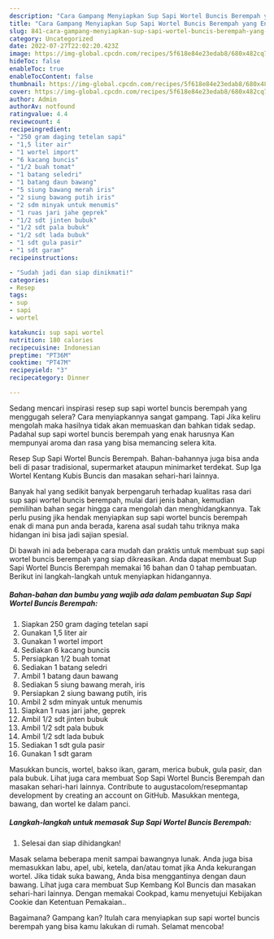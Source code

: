 ```yaml
---
description: "Cara Gampang Menyiapkan Sup Sapi Wortel Buncis Berempah yang Enak, Buat Buka Puasa Bikin Ngiler"
title: "Cara Gampang Menyiapkan Sup Sapi Wortel Buncis Berempah yang Enak, Buat Buka Puasa Bikin Ngiler"
slug: 841-cara-gampang-menyiapkan-sup-sapi-wortel-buncis-berempah-yang-enak-buat-buka-puasa-bikin-ngiler
category: Uncategorized
date: 2022-07-27T22:02:20.423Z
image: https://img-global.cpcdn.com/recipes/5f618e84e23edab8/680x482cq70/sup-sapi-wortel-buncis-berempah-foto-resep-utama.jpg
hideToc: false
enableToc: true
enableTocContent: false
thumbnail: https://img-global.cpcdn.com/recipes/5f618e84e23edab8/680x482cq70/sup-sapi-wortel-buncis-berempah-foto-resep-utama.jpg
cover: https://img-global.cpcdn.com/recipes/5f618e84e23edab8/680x482cq70/sup-sapi-wortel-buncis-berempah-foto-resep-utama.jpg
author: Admin
authorAv: notfound
ratingvalue: 4.4
reviewcount: 4
recipeingredient:
- "250 gram daging tetelan sapi"
- "1,5 liter air"
- "1 wortel import"
- "6 kacang buncis"
- "1/2 buah tomat"
- "1 batang seledri"
- "1 batang daun bawang"
- "5 siung bawang merah iris"
- "2 siung bawang putih iris"
- "2 sdm minyak untuk menumis"
- "1 ruas jari jahe geprek"
- "1/2 sdt jinten bubuk"
- "1/2 sdt pala bubuk"
- "1/2 sdt lada bubuk"
- "1 sdt gula pasir"
- "1 sdt garam"
recipeinstructions:

- "Sudah jadi dan siap dinikmati!"
categories:
- Resep
tags:
- sup
- sapi
- wortel

katakunci: sup sapi wortel 
nutrition: 180 calories
recipecuisine: Indonesian
preptime: "PT36M"
cooktime: "PT47M"
recipeyield: "3"
recipecategory: Dinner

---
```



Sedang mencari inspirasi resep sup sapi wortel buncis berempah yang menggugah selera? Cara menyiapkannya sangat gampang. Tapi Jika keliru mengolah maka hasilnya tidak akan memuaskan dan bahkan tidak sedap. Padahal sup sapi wortel buncis berempah yang enak harusnya Kan mempunyai aroma dan rasa yang bisa memancing selera kita.


Resep Sup Sapi Wortel Buncis Berempah. Bahan-bahannya juga bisa anda beli di pasar tradisional, supermarket ataupun minimarket terdekat. Sup Iga Wortel Kentang Kubis Buncis dan masakan sehari-hari lainnya.

Banyak hal yang sedikit banyak berpengaruh terhadap kualitas rasa dari sup sapi wortel buncis berempah, mulai dari jenis bahan, kemudian pemilihan bahan segar hingga cara mengolah dan menghidangkannya. Tak perlu pusing jika hendak menyiapkan sup sapi wortel buncis berempah enak di mana pun anda berada, karena asal sudah tahu triknya maka hidangan ini bisa jadi sajian spesial.


Di bawah ini ada beberapa cara mudah dan praktis untuk membuat sup sapi wortel buncis berempah yang siap dikreasikan. Anda dapat membuat Sup Sapi Wortel Buncis Berempah memakai 16 bahan dan 0 tahap pembuatan. Berikut ini langkah-langkah untuk menyiapkan hidangannya.

<!--inarticleads1-->

##### Bahan-bahan dan bumbu yang wajib ada dalam pembuatan Sup Sapi Wortel Buncis Berempah:

1. Siapkan 250 gram daging tetelan sapi
1. Gunakan 1,5 liter air
1. Gunakan 1 wortel import
1. Sediakan 6 kacang buncis
1. Persiapkan 1/2 buah tomat
1. Sediakan 1 batang seledri
1. Ambil 1 batang daun bawang
1. Sediakan 5 siung bawang merah, iris
1. Persiapkan 2 siung bawang putih, iris
1. Ambil 2 sdm minyak untuk menumis
1. Siapkan 1 ruas jari jahe, geprek
1. Ambil 1/2 sdt jinten bubuk
1. Ambil 1/2 sdt pala bubuk
1. Ambil 1/2 sdt lada bubuk
1. Sediakan 1 sdt gula pasir
1. Gunakan 1 sdt garam


Masukkan buncis, wortel, bakso ikan, garam, merica bubuk, gula pasir, dan pala bubuk. Lihat juga cara membuat Sop Sapi Wortel Buncis Berempah dan masakan sehari-hari lainnya. Contribute to augustacolom/resepmantap development by creating an account on GitHub. Masukkan mentega, bawang, dan wortel ke dalam panci. 

<!--inarticleads2-->

##### Langkah-langkah untuk memasak Sup Sapi Wortel Buncis Berempah:


1. Selesai dan siap dihidangkan!

Masak selama beberapa menit sampai bawangnya lunak. Anda juga bisa memasukkan labu, apel, ubi, ketela, dan/atau tomat jika Anda kekurangan wortel. Jika tidak suka bawang, Anda bisa menggantinya dengan daun bawang. Lihat juga cara membuat Sup Kembang Kol Buncis dan masakan sehari-hari lainnya. Dengan memakai Cookpad, kamu menyetujui Kebijakan Cookie dan Ketentuan Pemakaian.. 

Bagaimana? Gampang kan? Itulah cara menyiapkan sup sapi wortel buncis berempah yang bisa kamu lakukan di rumah. Selamat mencoba!
